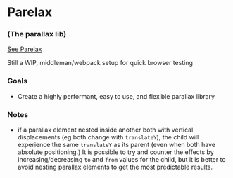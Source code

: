 # Parelax
### (The parallax lib)

[See Parelax](https://www.youtube.com/watch?v=67-YUqCzfsc)

Still a WIP, middleman/webpack setup for quick browser testing


### Goals
- Create a highly performant, easy to use, and flexible parallax library


### Notes
- if a parallax element nested inside another both with vertical displacements (eg both change with `translateY`), the child will experience the same `translateY` as its parent (even when both have absolute positioning.) It is possible to try and counter the effects by increasing/decreasing `to` and `from` values for the child, but it is better to avoid nesting parallax elements to get the most predictable results.
